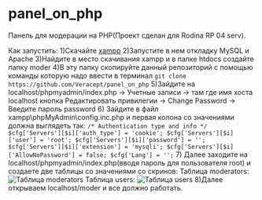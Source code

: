 # panel_on_php

Панель для модерации на PHP(Проект сделан для Rodina RP 04 serv). 

Как запустить:
1)Скачайте <a href="https://sourceforge.net/projects/xampp/" target="_blank">xampp</a>
2)Запустите в нем откладку MySQL и Apache
3)Найдите в место скачивания xampp и в папке htdocs создайте папку moder
4)В эту папку скопируйте данный репозиторий с помощью команды которую надо ввести в терминал ``git clone https://github.com/Veracept/panel_on_php``
5)Зайдите на localhost/phpmyadmin/index.php -> Учетные записи -> там где имя хоста localhost кнопка Редактировать привилегии -> Change Password -> Введите пароль password
6) Зайдите в файл xampp\phpMyAdmin\config.inc.php и первая колона со значениями должна выглядеть так:
``/* Authentication type and info */
$cfg['Servers'][$i]['auth_type'] = 'cookie';
$cfg['Servers'][$i]['user'] = 'root';
$cfg['Servers'][$i]['password'] = '';
$cfg['Servers'][$i]['extension'] = 'mysqli';
$cfg['Servers'][$i]['AllowNoPassword'] = false;
$cfg['Lang'] = '';``
7) Далее заходите на localhost/phpmyadmin/index.php(вводя пароль для пользователя root) и создаете две таблицы со значениями со скринов:
Таблица moderators:
<img src="https://media.discordapp.net/attachments/949257404464390154/1219016400711192687/Screenshot_8.png?ex=6609c47e&is=65f74f7e&hm=5e1023e7609de38d52c868bfcc767b412f189a5d4f0e238fcead08824e383138&=&format=webp&quality=lossless&width=1440&height=633" alt="Таблица moderators">
Таблица users:
<img src="https://media.discordapp.net/attachments/949257404464390154/1219016400337768458/Screenshot_9.png?ex=6609c47e&is=65f74f7e&hm=9e95c6ee29c0469c53569c923ec005694bc9b66bad0b8736ce4dfe8d7267da8d&=&format=webp&quality=lossless&width=1440&height=261" alt="Таблица users">
8)Далее открываем localhost/moder и все должно работать.
